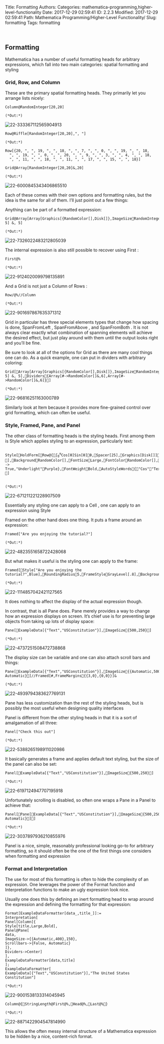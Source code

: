 Title: Formatting
Authors: 
Categories: mathematica-programming,higher-level-functionality
Date: 2017-12-29 02:59:41
ID: 2.2.3
Modified: 2017-12-29 02:59:41
Path: Mathematica Programming/Higher-Level Functionality/
Slug: formatting
Tags: formatting

<a id="formatting" style="width:0;height:0;margin:0;padding:0;">&zwnj;</a>

## Formatting

Mathematica has a number of useful formatting heads for arbitrary expressions, which fall into two main categories: spatial formatting and styling

### Grid, Row, and Column

These are the primary spatial formatting heads. They primarily let you arrange lists nicely:

	Column@RandomInteger[20,20]

	(*Out:*)
	
![22-333367112565904913]({filename}/img/22-333367112565904913.png)

	Row@Riffle[RandomInteger[20,20],", "]

	(*Out:*)
	
	Row[{20, ", ", 19, ", ", 18, ", ", 7, ", ", 0, ", ", 19, ", ", 18, 
	  ", ", 19, ", ", 0, ", ", 20, ", ", 9, ", ", 3, ", ", 4, ", ", 18, 
	  ", ", 11, ", ", 18, ", ", 11, ", ", 17, ", ", 15, ", ", 18}]

	Grid@Array[RandomInteger[20,20]&,20]

	(*Out:*)
	
![22-6000845343406865510]({filename}/img/22-6000845343406865510.png)

Each of these comes with their own options and formatting rules, but the idea is the same for all of them. I’ll just point out a few things:

Anything can be part of a formatted expression:

	Grid@Array[Array[Graphics[{RandomColor[],Disk[]},ImageSizeRandomInteger[{5,20}]]&, 5] &, 5]

	(*Out:*)
	
![22-7326022483212805039]({filename}/img/22-7326022483212805039.png)

The internal expression is also still possible to recover using  First :

	First@%

	(*Out:*)
	
![22-9124020099798135891]({filename}/img/22-9124020099798135891.png)

And a  Grid  is not just a  Column  of  Rows :

	Row/@%//Column

	(*Out:*)
	
![22-901697867635371312]({filename}/img/22-901697867635371312.png)

Grid  in particular has three special elements types that change how spacing is done,  SpanFromLeft ,  SpanFromAbove , and  SpanFromBoth . It is not always clear exactly what combination of spanning elements will achieve the desired effect, but just play around with them until the output looks right and you’ll be fine.

Be sure to look at all of the options for  Grid  as there are many cool things one can do. As a quick example, one can put in dividers with arbitrary coloring:

	Grid[Array[Array[Graphics[{RandomColor[],Disk[]},ImageSizeRandomInteger[{5,20}]]&, 5] &, 5],Dividers{Array[#->RandomColor[]&,6],Array[#->RandomColor[]&,6]}]

	(*Out:*)
	
![22-96816251163000789]({filename}/img/22-96816251163000789.png)

Similarly look at  Item because it provides more fine-grained control over grid formatting, which can often be useful.

### Style, Framed, Pane, and Panel

The other class of formatting heads is the styling heads. First among them is  Style  which applies styling to an expression, particularly text:

<pre >
<code>
Style[HoldForm[Row@{∫<sub>0</sub><sup>π</sup>Cos[θ]Sin[θ]θ,Spacer[25],Graphics[Disk[]]}],BackgroundRandomColor[],FontSizeLarge,FontColorRandomColor[],FontFamilyRandomChoice@$FontFamilies,FontVariations{"Underline" -> True,"Underlight"Purple},FontWeightBold,AutoStyleWords{"Cos""Text","Sin""Section"}]
</code>
</pre>

	(*Out:*)
	
![22-671211221228907509]({filename}/img/22-671211221228907509.png)

Essentially any styling one can apply to a  Cell , one can apply to an expression using  Style

Framed  on the other hand does one thing. It puts a frame around an expression:

	Framed["Are you enjoying the tutorial?"]

	(*Out:*)
	
![22-4823551658722428068]({filename}/img/22-4823551658722428068.png)

But what makes it useful is the styling one can apply to the frame:

	Framed[Style["Are you enjoying the tutorial?",Blue],RoundingRadius5,FrameStyleGrayLevel[.8],BackgroundLightBlue]

	(*Out:*)
	
![22-1114857042421127565]({filename}/img/22-1114857042421127565.png)

It does nothing to affect the display of the actual expression though.

In contrast, that is all  Pane  does.  Pane  merely provides a way to change how an expression displays on screen. It’s chief use is for preventing large objects from taking up lots of display space:

	Pane[ExampleData[{"Text","USConstitution"}],ImageSize{500,250}]

	(*Out:*)
	
![22-4737251508472738868]({filename}/img/22-4737251508472738868.png)

The display size can be variable and one can also attach scroll bars and things:

	Pane[ExampleData[{"Text","USConstitution"}],ImageSize{{Automatic,500},250},Scrollbars{False, Automatic}]//Framed[#,FrameMargins{{3,0},{0,0}}]&

	(*Out:*)
	
![22-4939794383627769131]({filename}/img/22-4939794383627769131.png)

Pane  has less customization than the rest of the styling heads, but is possibly the most useful when designing quality interfaces

Panel  is different from the other styling heads in that it is a sort of amalgamation of all three:

	Panel["Check this out"]

	(*Out:*)
	
![22-5388265198911020986]({filename}/img/22-5388265198911020986.png)

It basically generates a frame and applies default text styling, but the size of the panel can also be set:

	Panel[ExampleData[{"Text","USConstitution"}],ImageSize{500,250}]

	(*Out:*)
	
![22-6197124947707195918]({filename}/img/22-6197124947707195918.png)

Unfortunately scrolling is disabled, so often one wraps a  Pane  in a  Panel  to achieve that:

	Panel[Pane[ExampleData[{"Text","USConstitution"}],ImageSize{500,250},Scrollbars{False, Automatic}]]

	(*Out:*)
	
![22-3037897936210855976]({filename}/img/22-3037897936210855976.png)

Panel  is a nice, simple, reasonably professional looking go-to for arbitrary formatting, so it should often be the one of the first things one considers when formatting and expression

### Format and Interpretation

The use for most of this formatting is often to hide the complexity of an expression. One leverages the power of the  Format  function and  Interpretation  functions to make an ugly expression look nice.

Usually one does this by defining an inert formatting head to wrap around the expression and defining the formatting for that expression:

	Format[ExampleDataFormatter[data_,title_]]:=
	Interpretation[
	Panel[Column[{
	Style[title,Large,Bold],
	Panel@Pane[
	data,
	ImageSize->{{Automatic,400},150},
	Scrollbars->{False, Automatic}
	]},
	Dividers->Center]
	],
	ExampleDataFormatter[data,title]
	];
	ExampleDataFormatter[
	ExampleData[{"Text","USConstitution"}],"The United States Constitution"]

	(*Out:*)
	
![22-9001538133314045945]({filename}/img/22-9001538133314045945.png)

	Column@{StringLength@First@%,Head@%,Last@%}

	(*Out:*)
	
![22-8871422904547814990]({filename}/img/22-8871422904547814990.png)

This allows the often messy internal structure of a Mathematica expression to be hidden by a nice, content-rich format.